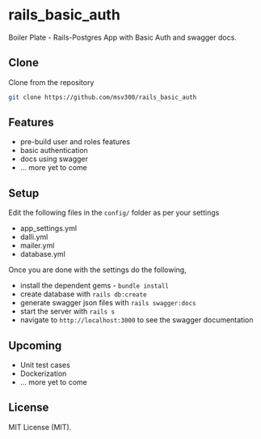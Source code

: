 # rails_basic_auth
Boiler Plate - Rails-Postgres App with Basic Auth and swagger docs.

## Clone
Clone from the repository

```sh
git clone https://github.com/msv300/rails_basic_auth
```

## Features

* pre-build user and roles features
* basic authentication
* docs using swagger
* ... more yet to come


## Setup


Edit the following files in the `config/` folder as per your settings
* app_settings.yml
* dalli.yml
* mailer.yml
* database.yml

Once you are done with the settings do the following,

* install the dependent gems - `bundle install`
* create database with `rails db:create`
* generate swagger json files with `rails swagger:docs`
* start the server with `rails s`
* navigate to `http://localhost:3000` to see the swagger documentation

## Upcoming

* Unit test cases
* Dockerization
* ... more yet to come

## License
MIT License (MIT).
